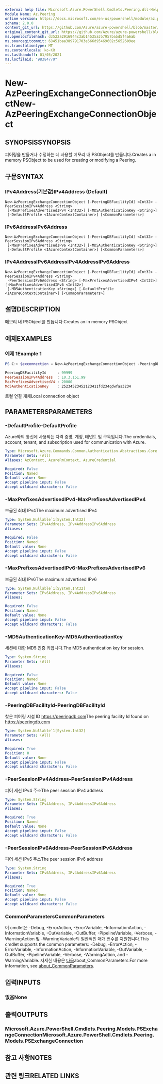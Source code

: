 ```yaml
---
external help file: Microsoft.Azure.PowerShell.Cmdlets.Peering.dll-Help.xml
Module Name: Az.Peering
online version: https://docs.microsoft.com/en-us/powershell/module/az.peering/new-azpeeringexchangeconnectionobject
schema: 2.0.0
content_git_url: https://github.com/Azure/azure-powershell/blob/master/src/Peering/Peering/help/New-AzPeeringExchangeConnectionObject.md
original_content_git_url: https://github.com/Azure/azure-powershell/blob/master/src/Peering/Peering/help/New-AzPeeringExchangeConnectionObject.md
ms.openlocfilehash: d3522a2916944c3ab14535a3b7957babd5f4a6ab
ms.sourcegitcommit: 68451baa389791703e666d95469602c5652609ee
ms.translationtype: MT
ms.contentlocale: ko-KR
ms.lasthandoff: 01/05/2021
ms.locfileid: "98384770"
---
```

# <span data-ttu-id="b90c1-101">New-AzPeeringExchangeConnectionObject</span><span class="sxs-lookup"><span data-stu-id="b90c1-101">New-AzPeeringExchangeConnectionObject</span></span>

## <span data-ttu-id="b90c1-102">SYNOPSIS</span><span class="sxs-lookup"><span data-stu-id="b90c1-102">SYNOPSIS</span></span>
<span data-ttu-id="b90c1-103">피어링을 만들거나 수정하는 데 사용할 메모리 내 PSObject를 만듭니다.</span><span class="sxs-lookup"><span data-stu-id="b90c1-103">Creates a in memory PSObject to be used for creating or modifying a Peering.</span></span>

## <span data-ttu-id="b90c1-104">구문</span><span class="sxs-lookup"><span data-stu-id="b90c1-104">SYNTAX</span></span>

### <span data-ttu-id="b90c1-105">IPv4Address(기본값)</span><span class="sxs-lookup"><span data-stu-id="b90c1-105">IPv4Address (Default)</span></span>
```
New-AzPeeringExchangeConnectionObject [-PeeringDBFacilityId] <Int32> -PeerSessionIPv4Address <String>
 [-MaxPrefixesAdvertisedIPv4 <Int32>] [-MD5AuthenticationKey <String>]
 [-DefaultProfile <IAzureContextContainer>] [<CommonParameters>]
```

### <span data-ttu-id="b90c1-106">IPv6Address</span><span class="sxs-lookup"><span data-stu-id="b90c1-106">IPv6Address</span></span>
```
New-AzPeeringExchangeConnectionObject [-PeeringDBFacilityId] <Int32> -PeerSessionIPv6Address <String>
 [-MaxPrefixesAdvertisedIPv6 <Int32>] [-MD5AuthenticationKey <String>]
 [-DefaultProfile <IAzureContextContainer>] [<CommonParameters>]
```

### <span data-ttu-id="b90c1-107">IPv4AddressIPv6Address</span><span class="sxs-lookup"><span data-stu-id="b90c1-107">IPv4AddressIPv6Address</span></span>
```
New-AzPeeringExchangeConnectionObject [-PeeringDBFacilityId] <Int32> -PeerSessionIPv4Address <String>
 -PeerSessionIPv6Address <String> [-MaxPrefixesAdvertisedIPv4 <Int32>] [-MaxPrefixesAdvertisedIPv6 <Int32>]
 [-MD5AuthenticationKey <String>] [-DefaultProfile <IAzureContextContainer>] [<CommonParameters>]
```

## <span data-ttu-id="b90c1-108">설명</span><span class="sxs-lookup"><span data-stu-id="b90c1-108">DESCRIPTION</span></span>
<span data-ttu-id="b90c1-109">메모리 내 PSObject를 만듭니다.</span><span class="sxs-lookup"><span data-stu-id="b90c1-109">Creates an in memory PSObject</span></span> 

## <span data-ttu-id="b90c1-110">예제</span><span class="sxs-lookup"><span data-stu-id="b90c1-110">EXAMPLES</span></span>

### <span data-ttu-id="b90c1-111">예제 1</span><span class="sxs-lookup"><span data-stu-id="b90c1-111">Example 1</span></span>
```powershell
PS C:> $exconnection = New-AzPeeringExchangeConnectionObject -PeeringDBFacilityId 99999 -PeerSessionIPv4Address 10.3.151.99 -MaxPrefixesAdvertisedIPv4 20000 -MD5AuthenticationKey 25234523452123411fd234qdwfas3234

PeeringDBFacilityId     : 99999
PeerSessionIPv4Address  : 10.3.151.99
MaxPrefixesAdvertisedV4 : 20000
Md5AuthenticationKey    : 25234523452123411fd234qdwfas3234
```

<span data-ttu-id="b90c1-112">로컬 연결 개체</span><span class="sxs-lookup"><span data-stu-id="b90c1-112">Local connection object</span></span>

## <span data-ttu-id="b90c1-113">PARAMETERS</span><span class="sxs-lookup"><span data-stu-id="b90c1-113">PARAMETERS</span></span>

### <span data-ttu-id="b90c1-114">-DefaultProfile</span><span class="sxs-lookup"><span data-stu-id="b90c1-114">-DefaultProfile</span></span>
<span data-ttu-id="b90c1-115">Azure와의 통신에 사용되는 자격 증명, 계정, 테넌트 및 구독입니다.</span><span class="sxs-lookup"><span data-stu-id="b90c1-115">The credentials, account, tenant, and subscription used for communication with Azure.</span></span>

```yaml
Type: Microsoft.Azure.Commands.Common.Authentication.Abstractions.Core.IAzureContextContainer
Parameter Sets: (All)
Aliases: AzContext, AzureRmContext, AzureCredential

Required: False
Position: Named
Default value: None
Accept pipeline input: False
Accept wildcard characters: False
```

### <span data-ttu-id="b90c1-116">-MaxPrefixesAdvertisedIPv4</span><span class="sxs-lookup"><span data-stu-id="b90c1-116">-MaxPrefixesAdvertisedIPv4</span></span>
<span data-ttu-id="b90c1-117">보급된 최대 IPv4</span><span class="sxs-lookup"><span data-stu-id="b90c1-117">The maximum advertised IPv4</span></span>

```yaml
Type: System.Nullable`1[System.Int32]
Parameter Sets: IPv4Address, IPv4AddressIPv6Address
Aliases:

Required: False
Position: Named
Default value: None
Accept pipeline input: False
Accept wildcard characters: False
```

### <span data-ttu-id="b90c1-118">-MaxPrefixesAdvertisedIPv6</span><span class="sxs-lookup"><span data-stu-id="b90c1-118">-MaxPrefixesAdvertisedIPv6</span></span>
<span data-ttu-id="b90c1-119">보급된 최대 IPv6</span><span class="sxs-lookup"><span data-stu-id="b90c1-119">The maximum advertised IPv6</span></span>

```yaml
Type: System.Nullable`1[System.Int32]
Parameter Sets: IPv6Address, IPv4AddressIPv6Address
Aliases:

Required: False
Position: Named
Default value: None
Accept pipeline input: False
Accept wildcard characters: False
```

### <span data-ttu-id="b90c1-120">-MD5AuthenticationKey</span><span class="sxs-lookup"><span data-stu-id="b90c1-120">-MD5AuthenticationKey</span></span>
<span data-ttu-id="b90c1-121">세션에 대한 MD5 인증 키입니다.</span><span class="sxs-lookup"><span data-stu-id="b90c1-121">The MD5 authentication key for session.</span></span>

```yaml
Type: System.String
Parameter Sets: (All)
Aliases:

Required: False
Position: Named
Default value: None
Accept pipeline input: False
Accept wildcard characters: False
```

### <span data-ttu-id="b90c1-122">-PeeringDBFacilityId</span><span class="sxs-lookup"><span data-stu-id="b90c1-122">-PeeringDBFacilityId</span></span>
<span data-ttu-id="b90c1-123">찾은 피어링 시설 ID https://peeringdb.com</span><span class="sxs-lookup"><span data-stu-id="b90c1-123">The peering facility Id found on https://peeringdb.com</span></span>

```yaml
Type: System.Nullable`1[System.Int32]
Parameter Sets: (All)
Aliases:

Required: True
Position: 0
Default value: None
Accept pipeline input: False
Accept wildcard characters: False
```

### <span data-ttu-id="b90c1-124">-PeerSessionIPv4Address</span><span class="sxs-lookup"><span data-stu-id="b90c1-124">-PeerSessionIPv4Address</span></span>
<span data-ttu-id="b90c1-125">피어 세션 IPv4 주소</span><span class="sxs-lookup"><span data-stu-id="b90c1-125">The peer session IPv4 address</span></span>

```yaml
Type: System.String
Parameter Sets: IPv4Address, IPv4AddressIPv6Address
Aliases:

Required: True
Position: Named
Default value: None
Accept pipeline input: False
Accept wildcard characters: False
```

### <span data-ttu-id="b90c1-126">-PeerSessionIPv6Address</span><span class="sxs-lookup"><span data-stu-id="b90c1-126">-PeerSessionIPv6Address</span></span>
<span data-ttu-id="b90c1-127">피어 세션 IPv6 주소</span><span class="sxs-lookup"><span data-stu-id="b90c1-127">The peer session IPv6 address</span></span>

```yaml
Type: System.String
Parameter Sets: IPv6Address, IPv4AddressIPv6Address
Aliases:

Required: True
Position: Named
Default value: None
Accept pipeline input: False
Accept wildcard characters: False
```

### <span data-ttu-id="b90c1-128">CommonParameters</span><span class="sxs-lookup"><span data-stu-id="b90c1-128">CommonParameters</span></span>
<span data-ttu-id="b90c1-129">이 cmdlet은 -Debug, -ErrorAction, -ErrorVariable, -InformationAction, -InformationVariable, -OutVariable, -OutBuffer, -PipelineVariable, -Verbose, -WarningAction 및 -WarningVariable의 일반적인 매개 변수를 지원합니다.</span><span class="sxs-lookup"><span data-stu-id="b90c1-129">This cmdlet supports the common parameters: -Debug, -ErrorAction, -ErrorVariable, -InformationAction, -InformationVariable, -OutVariable, -OutBuffer, -PipelineVariable, -Verbose, -WarningAction, and -WarningVariable.</span></span> <span data-ttu-id="b90c1-130">자세한 내용은 [다음](http://go.microsoft.com/fwlink/?LinkID=113216)about_CommonParameters.</span><span class="sxs-lookup"><span data-stu-id="b90c1-130">For more information, see [about_CommonParameters](http://go.microsoft.com/fwlink/?LinkID=113216).</span></span>

## <span data-ttu-id="b90c1-131">입력</span><span class="sxs-lookup"><span data-stu-id="b90c1-131">INPUTS</span></span>

### <span data-ttu-id="b90c1-132">없음</span><span class="sxs-lookup"><span data-stu-id="b90c1-132">None</span></span>

## <span data-ttu-id="b90c1-133">출력</span><span class="sxs-lookup"><span data-stu-id="b90c1-133">OUTPUTS</span></span>

### <span data-ttu-id="b90c1-134">Microsoft.Azure.PowerShell.Cmdlets.Peering.Models.PSExchangeConnection</span><span class="sxs-lookup"><span data-stu-id="b90c1-134">Microsoft.Azure.PowerShell.Cmdlets.Peering.Models.PSExchangeConnection</span></span>

## <span data-ttu-id="b90c1-135">참고 사항</span><span class="sxs-lookup"><span data-stu-id="b90c1-135">NOTES</span></span>

## <span data-ttu-id="b90c1-136">관련 링크</span><span class="sxs-lookup"><span data-stu-id="b90c1-136">RELATED LINKS</span></span>
